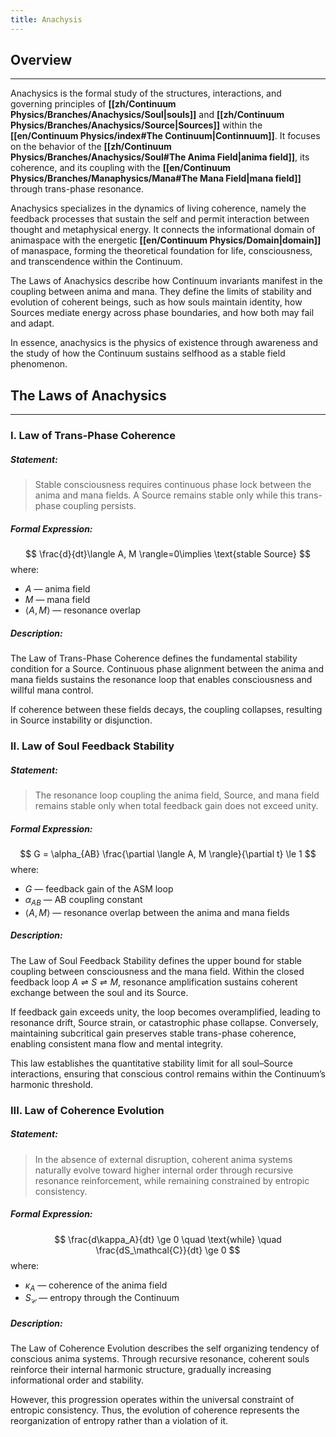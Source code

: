 ```yaml
---
title: Anachysis
---
```


## Overview
---
Anachysics is the formal study of the structures, interactions, and governing principles of **[[zh/Continuum Physics/Branches/Anachysics/Soul|souls]]** and **[[zh/Continuum Physics/Branches/Anachysics/Source|Sources]]** within the **[[en/Continuum Physics/index#The Continuum|Continnuum]]**. It focuses on the behavior of the **[[zh/Continuum Physics/Branches/Anachysics/Soul#The Anima Field|anima field]]**, its coherence, and its coupling with the **[[en/Continuum Physics/Branches/Manaphysics/Mana#The Mana Field|mana field]]** through trans-phase resonance.

Anachysics specializes in the dynamics of living coherence, namely the feedback processes that sustain the self and permit interaction between thought and metaphysical energy. It connects the informational domain of animaspace with the energetic **[[en/Continuum Physics/Domain|domain]]** of manaspace, forming the theoretical foundation for life, consciousness, and transcendence within the Continuum.

The Laws of Anachysics describe how Continuum invariants manifest in the coupling between anima and mana. They define the limits of stability and evolution of coherent beings, such as how souls maintain identity, how Sources mediate energy across phase boundaries, and how both may fail and adapt.

In essence, anachysics is the physics of existence through awareness and the study of how the Continuum sustains selfhood as a stable field phenomenon.
## The Laws of Anachysics
---
### I. Law of Trans-Phase Coherence
##### Statement:
> Stable consciousness requires continuous phase lock between the anima and mana fields. A Source remains stable only while this trans-phase coupling persists.
##### Formal Expression:
$$
\frac{d}{dt}\langle A, M \rangle=0\implies \text{stable Source}
$$
where:
- $A$ — anima field
- $M$ — mana field
- $\langle A, M \rangle$ — resonance overlap
##### Description:
The Law of Trans-Phase Coherence defines the fundamental stability condition for a Source. Continuous phase alignment between the anima and mana fields sustains the resonance loop that enables consciousness and willful mana control.

If coherence between these fields decays, the coupling collapses, resulting in Source instability or disjunction.
### II. Law of Soul Feedback Stability
##### Statement:
> The resonance loop coupling the anima field, Source, and mana field remains stable only when total feedback gain does not exceed unity.
##### Formal Expression:
$$
G = \alpha_{AB} \frac{\partial \langle A, M \rangle}{\partial t} \le 1
$$
where:
- $G$ — feedback gain of the ASM loop
- $\alpha_{AB}$ — AB coupling constant
- $\langle A, M \rangle$ — resonance overlap between the anima and mana fields
##### Description:
The Law of Soul Feedback Stability defines the upper bound for stable coupling between consciousness and the mana field. Within the closed feedback loop $A \rightleftharpoons{} S \rightleftharpoons{} M$, resonance amplification sustains coherent exchange between the soul and its Source. 

If feedback gain exceeds unity, the loop becomes overamplified, leading to resonance drift, Source strain, or catastrophic phase collapse. Conversely, maintaining subcritical gain preserves stable trans-phase coherence, enabling consistent mana flow and mental integrity.

This law establishes the quantitative stability limit for all soul–Source interactions, ensuring that conscious control remains within the Continuum’s harmonic threshold.
### III. Law of Coherence Evolution
##### Statement:
> In the absence of external disruption, coherent anima systems naturally evolve toward higher internal order through recursive resonance reinforcement, while remaining constrained by entropic consistency.
##### Formal Expression:
$$
\frac{d\kappa_A}{dt} \ge 0 \quad \text{while} \quad \frac{dS_\mathcal{C}}{dt} \ge 0
$$
where:
- $\kappa_A$ — coherence of the anima field 
- $S_\mathcal{C}$ — entropy through the Continuum
##### Description:
The Law of Coherence Evolution describes the self organizing tendency of conscious anima systems. Through recursive resonance, coherent souls reinforce their internal harmonic structure, gradually increasing informational order and stability. 

However, this progression operates within the universal constraint of entropic consistency.
Thus, the evolution of coherence represents the reorganization of entropy rather than a violation of it.